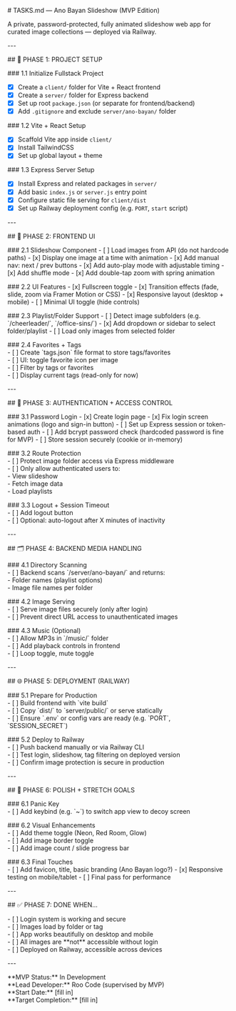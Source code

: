 \# TASKS.md — Ano Bayan Slideshow (MVP Edition)

A private, password-protected, fully animated slideshow web app for curated image collections — deployed via Railway.

\---

\#\# 🔧 PHASE 1: PROJECT SETUP

\#\#\# 1.1 Initialize Fullstack Project  
- [x] Create a `client/` folder for Vite + React frontend  
- [x] Create a `server/` folder for Express backend  
- [x] Set up root `package.json` (or separate for frontend/backend)  
- [x] Add `.gitignore` and exclude `server/ano-bayan/` folder

\#\#\# 1.2 Vite + React Setup  
- [x] Scaffold Vite app inside `client/`  
- [x] Install TailwindCSS  
- [x] Set up global layout + theme

\#\#\# 1.3 Express Server Setup  
- [x] Install Express and related packages in `server/`  
- [x] Add basic `index.js` or `server.js` entry point  
- [x] Configure static file serving for `client/dist`  
- [x] Set up Railway deployment config (e.g. `PORT`, `start` script)

\---

\#\# 🎨 PHASE 2: FRONTEND UI

\#\#\# 2.1 Slideshow Component
\- \[ \] Load images from API (do not hardcode paths)
\- \[x] Display one image at a time with animation
\- [x] Add manual nav: next / prev buttons
\- \[x] Add auto-play mode with adjustable timing
\- \[x] Add shuffle mode
\- \[x] Add double-tap zoom with spring animation

\#\#\# 2.2 UI Features
\- \[x] Fullscreen toggle
\- \[x] Transition effects (fade, slide, zoom via Framer Motion or CSS)
\- \[x] Responsive layout (desktop \+ mobile)
\- \[ \] Minimal UI toggle (hide controls)

\#\#\# 2.3 Playlist/Folder Support
\- \[ \] Detect image subfolders (e.g. \`/cheerleader/\`, \`/office-sins/\`)
\- \[x] Add dropdown or sidebar to select folder/playlist
\- \[ \] Load only images from selected folder

\#\#\# 2.4 Favorites \+ Tags  
\- \[ \] Create \`tags.json\` file format to store tags/favorites  
\- \[ \] UI: toggle favorite icon per image  
\- \[ \] Filter by tags or favorites  
\- \[ \] Display current tags (read-only for now)

\---

\#\# 🔐 PHASE 3: AUTHENTICATION \+ ACCESS CONTROL

\#\#\# 3.1 Password Login
\- \[x] Create login page
\- \[x] Fix login screen animations (logo and sign-in button)
\- \[ \] Set up Express session or token-based auth
\- \[ \] Add bcrypt password check (hardcoded password is fine for MVP)
\- \[ \] Store session securely (cookie or in-memory)

\#\#\# 3.2 Route Protection  
\- \[ \] Protect image folder access via Express middleware  
\- \[ \] Only allow authenticated users to:  
  \- View slideshow  
  \- Fetch image data  
  \- Load playlists

\#\#\# 3.3 Logout \+ Session Timeout  
\- \[ \] Add logout button  
\- \[ \] Optional: auto-logout after X minutes of inactivity

\---

\#\# 🗂️ PHASE 4: BACKEND MEDIA HANDLING

\#\#\# 4.1 Directory Scanning  
\- \[ \] Backend scans \`/server/ano-bayan/\` and returns:  
  \- Folder names (playlist options)  
  \- Image file names per folder

\#\#\# 4.2 Image Serving  
\- \[ \] Serve image files securely (only after login)  
\- \[ \] Prevent direct URL access to unauthenticated images

\#\#\# 4.3 Music (Optional)  
\- \[ \] Allow MP3s in \`/music/\` folder  
\- \[ \] Add playback controls in frontend  
\- \[ \] Loop toggle, mute toggle

\---

\#\# 🌐 PHASE 5: DEPLOYMENT (RAILWAY)

\#\#\# 5.1 Prepare for Production  
\- \[ \] Build frontend with \`vite build\`  
\- \[ \] Copy \`dist/\` to \`server/public/\` or serve statically  
\- \[ \] Ensure \`.env\` or config vars are ready (e.g. \`PORT\`, \`SESSION\_SECRET\`)

\#\#\# 5.2 Deploy to Railway  
\- \[ \] Push backend manually or via Railway CLI  
\- \[ \] Test login, slideshow, tag filtering on deployed version  
\- \[ \] Confirm image protection is secure in production

\---

\#\# 🧼 PHASE 6: POLISH \+ STRETCH GOALS

\#\#\# 6.1 Panic Key  
\- \[ \] Add keybind (e.g. \`\~\`) to switch app view to decoy screen

\#\#\# 6.2 Visual Enhancements  
\- \[ \] Add theme toggle (Neon, Red Room, Glow)  
\- \[ \] Add image border toggle  
\- \[ \] Add image count / slide progress bar

\#\#\# 6.3 Final Touches  
\- \[ \] Add favicon, title, basic branding (Ano Bayan logo?)
\- \[x] Responsive testing on mobile/tablet
\- \[ \] Final pass for performance

\---

\#\# ✅ PHASE 7: DONE WHEN…

\- \[ \] Login system is working and secure  
\- \[ \] Images load by folder or tag  
\- \[ \] App works beautifully on desktop and mobile  
\- \[ \] All images are \*\*not\*\* accessible without login  
\- \[ \] Deployed on Railway, accessible across devices

\---

\*\*MVP Status:\*\* In Development    
\*\*Lead Developer:\*\* Roo Code (supervised by MVP)    
\*\*Start Date:\*\* \[fill in\]    
\*\*Target Completion:\*\* \[fill in\]
